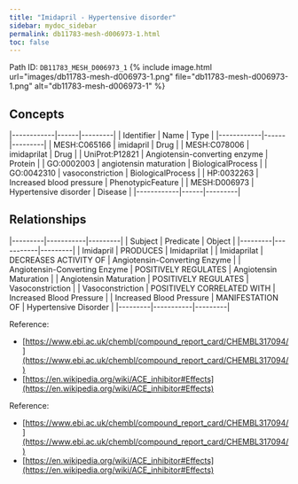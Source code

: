 ```yaml
---
title: "Imidapril - Hypertensive disorder"
sidebar: mydoc_sidebar
permalink: db11783-mesh-d006973-1.html
toc: false 
---
```



Path ID: `DB11783_MESH_D006973_1`
{% include image.html url="images/db11783-mesh-d006973-1.png" file="db11783-mesh-d006973-1.png" alt="db11783-mesh-d006973-1" %}

## Concepts

|------------|------|---------|
| Identifier | Name | Type    |
|------------|------|---------|
| MESH:C065166 | imidapril | Drug |
| MESH:C078006 | imidaprilat | Drug |
| UniProt:P12821 | Angiotensin-converting enzyme | Protein |
| GO:0002003 | angiotensin maturation | BiologicalProcess |
| GO:0042310 | vasoconstriction | BiologicalProcess |
| HP:0032263 | Increased blood pressure | PhenotypicFeature |
| MESH:D006973 | Hypertensive disorder | Disease |
|------------|------|---------|

## Relationships

|---------|-----------|---------|
| Subject | Predicate | Object  |
|---------|-----------|---------|
| Imidapril | PRODUCES | Imidaprilat |
| Imidaprilat | DECREASES ACTIVITY OF | Angiotensin-Converting Enzyme |
| Angiotensin-Converting Enzyme | POSITIVELY REGULATES | Angiotensin Maturation |
| Angiotensin Maturation | POSITIVELY REGULATES | Vasoconstriction |
| Vasoconstriction | POSITIVELY CORRELATED WITH | Increased Blood Pressure |
| Increased Blood Pressure | MANIFESTATION OF | Hypertensive Disorder |
|---------|-----------|---------|

Reference: 
  - [https://www.ebi.ac.uk/chembl/compound_report_card/CHEMBL317094/](https://www.ebi.ac.uk/chembl/compound_report_card/CHEMBL317094/)
  - [https://en.wikipedia.org/wiki/ACE_inhibitor#Effects](https://en.wikipedia.org/wiki/ACE_inhibitor#Effects)

Reference: 
  - [https://www.ebi.ac.uk/chembl/compound_report_card/CHEMBL317094/](https://www.ebi.ac.uk/chembl/compound_report_card/CHEMBL317094/)
  - [https://en.wikipedia.org/wiki/ACE_inhibitor#Effects](https://en.wikipedia.org/wiki/ACE_inhibitor#Effects)
